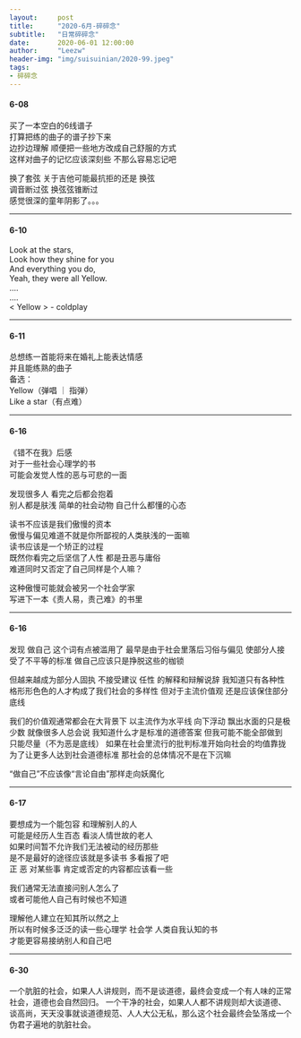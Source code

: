 ```yaml
---
layout:     post 
title:      "2020-6月-碎碎念"
subtitle:   "日常碎碎念"
date:       2020-06-01 12:00:00
author:     "Leezw"
header-img: "img/suisuinian/2020-99.jpeg"
tags:
- 碎碎念
---
```



#### 6-08
买了一本空白的6线谱子     
打算把练的曲子的谱子抄下来     
边抄边理解 顺便把一些地方改成自己舒服的方式     
这样对曲子的记忆应该深刻些 不那么容易忘记吧     

换了套弦 关于吉他可能最抗拒的还是 换弦     
调音断过弦 换弦弦锥断过     
感觉很深的童年阴影了。。。     

---
#### 6-10
Look at the stars,     
Look how they shine for you     
And everything you do,     
Yeah, they were all Yellow.     
....     
....     
< Yellow > - coldplay     

---
#### 6-11
总想练一首能将来在婚礼上能表达情感      
并且能练熟的曲子     
备选：     
Yellow（弹唱 ｜ 指弹）     
Like a star（有点难）     

---
#### 6-16
《错不在我》后感    
对于一些社会心理学的书    
可能会发觉人性的恶与可悲的一面

发现很多人 看完之后都会抱着     
别人都是肤浅 简单的社会动物 自己什么都懂的心态     

读书不应该是我们傲慢的资本     
傲慢与偏见难道不就是你所鄙视的人类肤浅的一面嘛     
读书应该是一个矫正的过程     
既然你看完之后坚信了人性 都是丑恶与庸俗     
难道同时又否定了自己同样是个人嘛？     

这种傲慢可能就会被另一个社会学家     
写进下一本《责人易，责己难》的书里          


---
#### 6-16
发现 做自己 这个词有点被滥用了
最早是由于社会里落后习俗与偏见 使部分人接受了不平等的标准
做自己应该只是挣脱这些的枷锁

但越来越成为部分人固执 不接受建议 任性 的解释和辩解说辞
我知道只有各种性格形形色色的人才构成了我们社会的多样性
但对于主流价值观 还是应该保住部分底线

我们的价值观通常都会在大背景下 以主流作为水平线 向下浮动 飘出水面的只是极少数
就像很多人总会说  我知道什么才是标准的道德答案 
但我可能不能全部做到 只能尽量（不为恶是底线）
如果在社会里流行的批判标准开始向社会的均值靠拢 为了让更多人达到社会道德标准
那社会的总体情况不是在下沉嘛

“做自己”不应该像“言论自由”那样走向妖魔化

---
#### 6-17
要想成为一个能包容 和理解别人的人     
可能是经历人生百态 看淡人情世故的老人     
如果时间暂不允许我们无法被动的经历那些      
是不是最好的途径应该就是多读书 多看报了吧     
正 恶 对某些事 肯定或否定的内容都应该看一些   

我们通常无法直接问别人怎么了       
或者可能他人自己有时候也不知道

理解他人建立在知其所以然之上          
所以有时候多泛泛的读一些心理学 社会学 人类自我认知的书     
才能更容易接纳别人和自己吧      

  
---
#### 6-30
一个肮脏的社会，如果人人讲规则，而不是谈道德，最终会变成一个有人味的正常社会，道德也会自然回归。
一个干净的社会，如果人人都不讲规则却大谈道德、谈高尚，天天没事就谈道德规范、人人大公无私，那么这个社会最终会坠落成一个伪君子遍地的肮脏社会。








